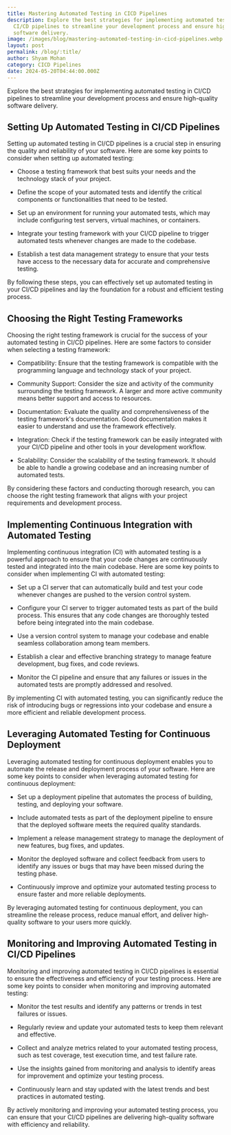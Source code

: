 ```yaml
---
title: Mastering Automated Testing in CICD Pipelines
description: Explore the best strategies for implementing automated testing in
  CI/CD pipelines to streamline your development process and ensure high-quality
  software delivery.
image: /images/blog/mastering-automated-testing-in-cicd-pipelines.webp
layout: post
permalink: /blog/:title/
author: Shyam Mohan
category: CICD Pipelines
date: 2024-05-20T04:44:00.000Z
---
```


Explore the best strategies for implementing automated testing in CI/CD pipelines to streamline your development process and ensure high-quality software delivery.

## Setting Up Automated Testing in CI/CD Pipelines

Setting up automated testing in CI/CD pipelines is a crucial step in ensuring the quality and reliability of your software. Here are some key points to consider when setting up automated testing:

- Choose a testing framework that best suits your needs and the technology stack of your project.

- Define the scope of your automated tests and identify the critical components or functionalities that need to be tested.

- Set up an environment for running your automated tests, which may include configuring test servers, virtual machines, or containers.

- Integrate your testing framework with your CI/CD pipeline to trigger automated tests whenever changes are made to the codebase.

- Establish a test data management strategy to ensure that your tests have access to the necessary data for accurate and comprehensive testing.

By following these steps, you can effectively set up automated testing in your CI/CD pipelines and lay the foundation for a robust and efficient testing process.

## Choosing the Right Testing Frameworks

Choosing the right testing framework is crucial for the success of your automated testing in CI/CD pipelines. Here are some factors to consider when selecting a testing framework:

- Compatibility: Ensure that the testing framework is compatible with the programming language and technology stack of your project.

- Community Support: Consider the size and activity of the community surrounding the testing framework. A larger and more active community means better support and access to resources.

- Documentation: Evaluate the quality and comprehensiveness of the testing framework's documentation. Good documentation makes it easier to understand and use the framework effectively.

- Integration: Check if the testing framework can be easily integrated with your CI/CD pipeline and other tools in your development workflow.

- Scalability: Consider the scalability of the testing framework. It should be able to handle a growing codebase and an increasing number of automated tests.

By considering these factors and conducting thorough research, you can choose the right testing framework that aligns with your project requirements and development process.

## Implementing Continuous Integration with Automated Testing

Implementing continuous integration (CI) with automated testing is a powerful approach to ensure that your code changes are continuously tested and integrated into the main codebase. Here are some key points to consider when implementing CI with automated testing:

- Set up a CI server that can automatically build and test your code whenever changes are pushed to the version control system.

- Configure your CI server to trigger automated tests as part of the build process. This ensures that any code changes are thoroughly tested before being integrated into the main codebase.

- Use a version control system to manage your codebase and enable seamless collaboration among team members.

- Establish a clear and effective branching strategy to manage feature development, bug fixes, and code reviews.

- Monitor the CI pipeline and ensure that any failures or issues in the automated tests are promptly addressed and resolved.

By implementing CI with automated testing, you can significantly reduce the risk of introducing bugs or regressions into your codebase and ensure a more efficient and reliable development process.

## Leveraging Automated Testing for Continuous Deployment

Leveraging automated testing for continuous deployment enables you to automate the release and deployment process of your software. Here are some key points to consider when leveraging automated testing for continuous deployment:

- Set up a deployment pipeline that automates the process of building, testing, and deploying your software.

- Include automated tests as part of the deployment pipeline to ensure that the deployed software meets the required quality standards.

- Implement a release management strategy to manage the deployment of new features, bug fixes, and updates.

- Monitor the deployed software and collect feedback from users to identify any issues or bugs that may have been missed during the testing phase.

- Continuously improve and optimize your automated testing process to ensure faster and more reliable deployments.

By leveraging automated testing for continuous deployment, you can streamline the release process, reduce manual effort, and deliver high-quality software to your users more quickly.

## Monitoring and Improving Automated Testing in CI/CD Pipelines

Monitoring and improving automated testing in CI/CD pipelines is essential to ensure the effectiveness and efficiency of your testing process. Here are some key points to consider when monitoring and improving automated testing:

- Monitor the test results and identify any patterns or trends in test failures or issues.

- Regularly review and update your automated tests to keep them relevant and effective.

- Collect and analyze metrics related to your automated testing process, such as test coverage, test execution time, and test failure rate.

- Use the insights gained from monitoring and analysis to identify areas for improvement and optimize your testing process.

- Continuously learn and stay updated with the latest trends and best practices in automated testing.

By actively monitoring and improving your automated testing process, you can ensure that your CI/CD pipelines are delivering high-quality software with efficiency and reliability.
